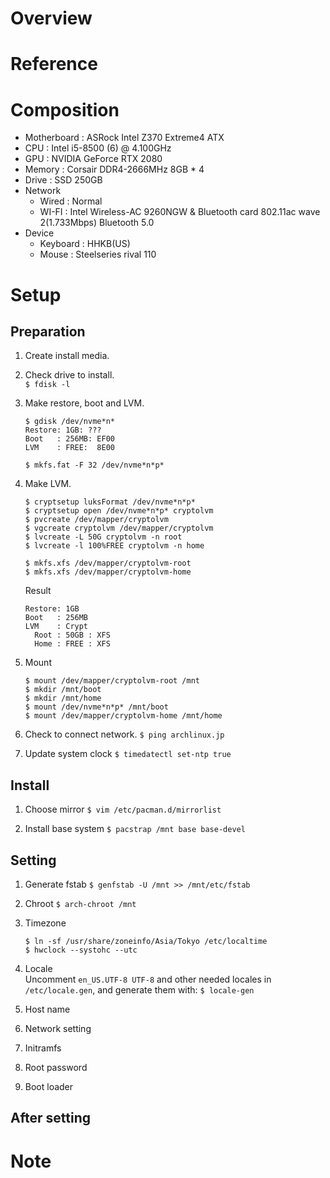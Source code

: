 # Overview

# Reference

# Composition
- Motherboard : ASRock Intel Z370 Extreme4 ATX
- CPU         : Intel i5-8500 (6) @ 4.100GHz
- GPU         : NVIDIA GeForce RTX 2080
- Memory      : Corsair DDR4-2666MHz 8GB * 4
- Drive       : SSD 250GB
- Network
  * Wired     : Normal
  * WI-FI     : Intel Wireless-AC 9260NGW & Bluetooth card 802.11ac wave 2(1.733Mbps) Bluetooth 5.0
- Device
  * Keyboard  : HHKB(US)
  * Mouse     : Steelseries rival 110

# Setup
## Preparation
1. Create install media.
1. Check drive to install.  
    `$ fdisk -l`

1. Make restore, boot and LVM.  
    ```
    $ gdisk /dev/nvme*n*
    Restore: 1GB: ???
    Boot   : 256MB: EF00
    LVM    : FREE:  8E00

    $ mkfs.fat -F 32 /dev/nvme*n*p*
    ```

1. Make LVM.  
    ```
    $ cryptsetup luksFormat /dev/nvme*n*p*
    $ cryptsetup open /dev/nvme*n*p* cryptolvm
    $ pvcreate /dev/mapper/cryptolvm
    $ vgcreate cryptolvm /dev/mapper/cryptolvm
    $ lvcreate -L 50G cryptolvm -n root
    $ lvcreate -l 100%FREE cryptolvm -n home

    $ mkfs.xfs /dev/mapper/cryptolvm-root
    $ mkfs.xfs /dev/mapper/cryptolvm-home
    ```
    Result
    ```
    Restore: 1GB
    Boot   : 256MB
    LVM    : Crypt
      Root : 50GB : XFS
      Home : FREE : XFS
    ```

1. Mount
    ```
    $ mount /dev/mapper/cryptolvm-root /mnt
    $ mkdir /mnt/boot
    $ mkdir /mnt/home
    $ mount /dev/nvme*n*p* /mnt/boot
    $ mount /dev/mapper/cryptolvm-home /mnt/home
    ```

1. Check to connect network.
    `$ ping archlinux.jp`

1. Update system clock
    `$ timedatectl set-ntp true`

## Install
1. Choose mirror
    `$ vim /etc/pacman.d/mirrorlist`

1. Install base system
    `$ pacstrap /mnt base base-devel`

## Setting
1. Generate fstab
    `$ genfstab -U /mnt >> /mnt/etc/fstab`

1. Chroot
    `$ arch-chroot /mnt`

1. Timezone
    ```
    $ ln -sf /usr/share/zoneinfo/Asia/Tokyo /etc/localtime
    $ hwclock --systohc --utc
    ```

1. Locale  
    Uncomment `en_US.UTF-8 UTF-8` and other needed locales in `/etc/locale.gen`, and generate them with:
    `$ locale-gen`

1. Host name

1. Network setting

1. Initramfs

1. Root password

1. Boot loader


## After setting



# Note


